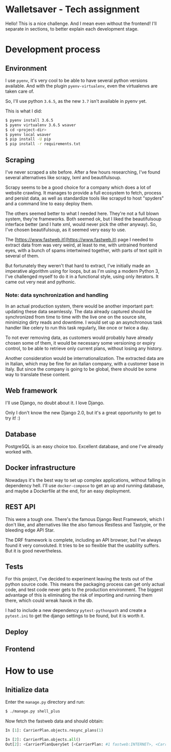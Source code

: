 # Walletsaver - Tech assignment

Hello!
This is a nice challenge. And I mean even without the frontend!
I'll separate in sections, to better explain each development stage.


# Development process

## Environment

I use `pyenv`, it's very cool to be able to have several python versions available. And with the plugin `pyenv-virtualenv`, even the virtualenvs are taken care of.

So, I'll use python `3.6.5`, as the new `3.7` isn't available in pyenv yet.

This is what I did:

```bash
$ pyenv install 3.6.5
$ pyenv virtualenv 3.6.5 wsaver
$ cd <project-dir>
$ pyenv local wsaver
$ pip install -U pip
$ pip install -r requirements.txt
```

## Scraping

I've never scraped a site before.
After a few hours researching, I've found several alternatives like scrapy, lxml and beautifulsoup.

Scrapy seems to be a good choice for a company which does a lot of website crawling. It manages to provide a full ecosystem to fetch, process and persist data, as well as standardize tools like scrapyd to host "spyders" and a command line to easy deploy them.

The others seemed better to what I needed here. They're not a full blown system, they're frameworks. Both seemed ok, but I liked the beautifulsoup interface better (and I hate xml, would never pick the other anyway).
So, I've chosen beautifulsoup, as it seemed very easy to use.

The [https://www.fastweb.it](https://www.fastweb.it) page I needed to extract data from was very weird, at least to me, with untrained frontend eyes, with a bunch of spams intertwined together, with parts of text split in several of them.

But fortunately they weren't that hard to extract, I've initially made an imperative algorithm using for loops, but as I'm using a modern Python 3, I've challenged myself to do it in a functional style, using only iterators. It came out very neat and pythonic.

### Note: data synchronization and handling

In an actual production system, there would be another important part: updating these data seamlessly. The data already captured should be synchronized from time to time with the live one on the source site, minimizing dirty reads and downtime.
I would set up an asynchronous task handler like celery to run this task regularly, like once or twice a day.

To not ever removing data, as customers would probably have already chosen some of them, it would be necessary some versioning or expiry control, to be able to retrieve only current plans, without losing any history.

Another consideration would be internationalization. The extracted data are in Italian, which may be fine for an italian company, with a customer base in Italy. But since the company is going to be global, there should be some way to translate these content.

## Web framework

I'll use Django, no doubt about it. I love Django.

Only I don't know the new Django 2.0, but it's a great opportunity to get to try it! :)

## Database

PostgreSQL is an easy choice too. Excellent database, and one I've already worked with.

## Docker infrastructure

Nowadays it's the best way to set up complex applications, without falling in dependency hell.
I'll use `docker-compose` to get an up and running database, and maybe a Dockerfile at the end, for an easy deployment.

## REST API

This were a tough one. There's the famous Django Rest Framework, which I don't like, and alternatives like the also famous Restless and Tastypie, or the bleeding edge API Star.

The DRF framework is complete, including an API browser, but I've always found it very convoluted. It tries to be so flexible that the usability suffers. But it is good nevertheless.

## Tests

For this project, I've decided to experiment leaving the tests out of the python source code. This means the packaging process can get only actual code, and test code never gets to the production environment. The biggest advantage of this is eliminating the risk of importing and running them there, which could wreak havok in the db.

I had to include a new dependency `pytest-pythonpath` and create a `pytest.ini` to get the django settings to be found, but it is worth it.

## Deploy

## Frontend

# How to use

## Initialize data

Enter the `manage.py` directory and run:

```bash
$ ./manage.py shell_plus
```

Now fetch the fastweb data and should obtain:

````python
In [1]: CarrierPlan.objects.resync_plans(1)

In [2]: CarrierPlan.objects.all()
Out[2]: <CarrierPlanQuerySet [<CarrierPlan: #1 fastweb:INTERNET>, <CarrierPlan: #2 fastweb:INTERNET + TELEFONO>, <CarrierPlan: #3 fastweb:INTERNET e Sky>, <CarrierPlan: #4 fastweb:INTERNET + TELEFONO e Sky>, <CarrierPlan: #5 fastweb:INTERNET + ENERGIA>, <CarrierPlan: #6 fastweb:INTERNET + TELEFONO + ENERGIA>]>
````
